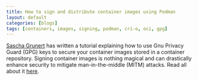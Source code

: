 ```yaml
---
title: How to sign and distribute container images using Podman
layout: default
categories: [blogs]
tags: [containers, images, signing, podman, cri-o, oci, gpg]
---
```


[Sascha Grunert][0] has written a tutorial explaining how to use Gnu Privacy Guard
(GPG) keys to secure your container images stored in a container repository.
Signing container images is nothing magical and can drastically enhance
security to mitigate man-in-the-middle (MITM) attacks. Read all about it
[here][1].

[0]: https://github.com/saschagrunert
[1]: https://github.com/containers/podman/blob/main/docs/tutorials/image_signing.md
